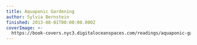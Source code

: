 ```yaml
---
title: Aquaponic Gardening
author: Sylvia Bernstein
finished: 2013-08-01T00:00:00.000Z
coverImage: >-
  https://book-covers.nyc3.digitaloceanspaces.com/readings/aquaponic-gardening-01.jpg
---
```

